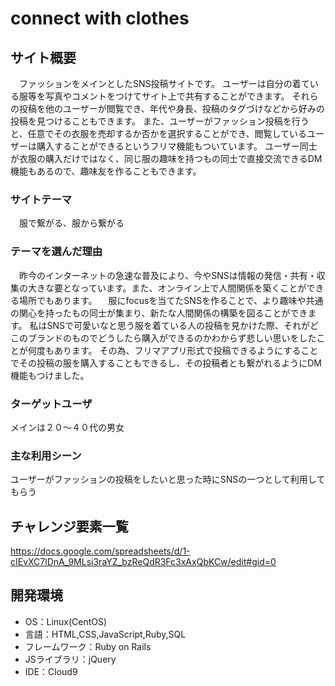 # connect with clothes

## サイト概要
　ファッションをメインとしたSNS投稿サイトです。 ユーザーは自分の着ている服等を写真やコメントをつけてサイト上で共有することができます。 それらの投稿を他のユーザーが閲覧でき、年代や身長、投稿のタグづけなどから好みの投稿を見つけることもできます。 また、ユーザーがファッション投稿を行うと、任意でその衣服を売却するか否かを選択することができ、閲覧しているユーザーは購入することができるというフリマ機能もついています。 ユーザー同士が衣服の購入だけではなく、同じ服の趣味を持つもの同士で直接交流できるDM機能もあるので、趣味友を作ることもできます。



### サイトテーマ
　服で繋がる、服から繋がる

### テーマを選んだ理由
　昨今のインターネットの急速な普及により、今やSNSは情報の発信・共有・収集の大きな要となっています。また、オンライン上で人間関係を築くことができる場所でもあります。
　服にfocusを当てたSNSを作ることで、より趣味や共通の関心を持ったもの同士が集まり、新たな人間関係の構築を図ることができます。
 私はSNSで可愛いなと思う服を着ている人の投稿を見かけた際、それがどこのブランドのものでどうしたら購入ができるのかわからず悲しい思いをしたことが何度もあります。
 その為、フリマアプリ形式で投稿できるようにすることでその投稿の服を購入することもできるし、その投稿者とも繋がれるようにDM機能もつけました。
 
### ターゲットユーザ
メインは２０〜４０代の男女

### 主な利用シーン
ユーザーがファッションの投稿をしたいと思った時にSNSの一つとして利用してもらう

## チャレンジ要素一覧
https://docs.google.com/spreadsheets/d/1-cIEvXC7lDnA_9MLsi3raYZ_bzReQdR3Fc3xAxQbKCw/edit#gid=0

## 開発環境
- OS：Linux(CentOS)
- 言語：HTML,CSS,JavaScript,Ruby,SQL
- フレームワーク：Ruby on Rails
- JSライブラリ：jQuery
- IDE：Cloud9

